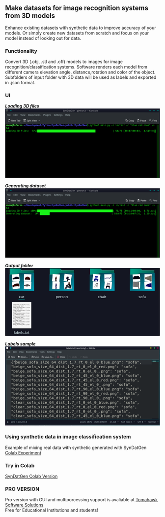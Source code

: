 ## Make datasets for image recognition systems from 3D models
Enhance existing datasets with synthetic data to improve accuracy of your models.
Or simply create new datasets from scratch and focus on your model instead of looking out for data.


### Functionality
Convert 3D (.obj, .stl and .off) models to images for image recognition/classification systems. 
Software renders each model from different camera elevation angle, distance,rotation and color of the object.
Subfolders of input folder with 3D data will be used as labels and exported in .json format.


### UI
***Loading 3D files***\
![Loading 3D files](UI/Loading%20models.png)

***Generating dataset***\
![Generating dataset](UI/Generating%20dataset.png)

***Output folder***\
![Output folder](UI/output_folder.png)

***Labels sample***\
![Labels](UI/labels.png)


### Using synthetic data in image classification system
Example of mixing real data with synthetic generated with SynDatGen\
[Colab Experiment](https://colab.research.google.com/drive/1SaZaPVJGgoNMRPobCiwJ9i-LG4hbE2Ti#scrollTo=9SGt3EWw_syG)

### Try in Colab
[SynDatGen Colab Version](https://colab.research.google.com/drive/1gbUGjm5ZAXtcPgERu9FR2jAYC16dpSA0?usp=sharing)

### PRO VERSION
Pro version with GUI and multiporcessing support is avaliable at [Tomahawk Software Solutions](https://tomahawk-software.solutions)\
Free for Educational Institutions and students!

